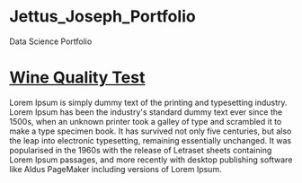 # Jettus_Joseph_Portfolio
Data Science Portfolio

# [Wine Quality Test](https://github.com/jettus/Jettus_Joseph_Portfolio/blob/main/Scikit_learn_Pynb.ipynb)
Lorem Ipsum is simply dummy text of the printing and typesetting industry. Lorem Ipsum has been the industry's standard dummy text ever since the 1500s, when an unknown printer took a galley of type and scrambled it to make a type specimen book. It has survived not only five centuries, but also the leap into electronic typesetting, remaining essentially unchanged. It was popularised in the 1960s with the release of Letraset sheets containing Lorem Ipsum passages, and more recently with desktop publishing software like Aldus PageMaker including versions of Lorem Ipsum.
